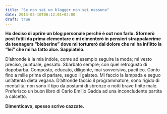 ```yaml
---
title: "Se non sei un blogger non sei nessuno"
date: 2013-05-10T06:12:01+02:00
draft: true
---
```


**Ho deciso di aprire un blog personale perché è out non farlo. Sfornerò post futili da prima elementare e mi cimenterò in pensieri strappalacrime da teenagers “bieberine” dove mi torturerò dal dolore che mi ha inflitto la “lei” che mi ha fatto alce. Sappiatelo.**

D’altronde è la mia indole, come ad esempio seguire la moda; mi vesto preciso, puntuale, gessato.
Sbarbato sempre; con quel retrogusto di dopobarba. Composto, educato, diligente, mai sovversivo, pacifico. Conto fino a mille prima di parlare, seguo il galateo. Mi faccio la lampada e seguo un’attenta dieta vegana. D’altronde faccio il programmatore, sono rigido di mentalità; non sono il tipo da postumi di sbronze o notti brave finite male. Preferisco un buon libro di Carlo Emilio Gadda ad una inconcludente partita a calcetto.

**Dimenticavo, spesso scrivo cazzate.**
